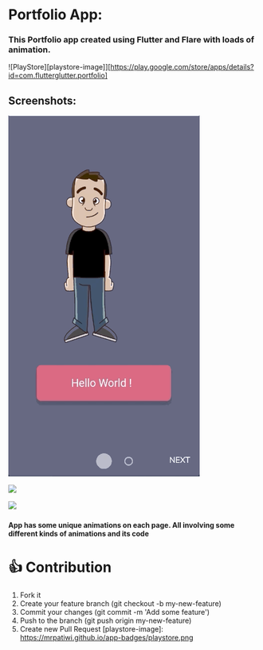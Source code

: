 # Portfolio App:

### This Portfolio app created using Flutter and Flare with loads of animation.

![PlayStore][playstore-image]][https://play.google.com/store/apps/details?id=com.flutterglutter.portfolio]


## Screenshots:

<p>
    <img src="https://raw.githubusercontent.com/anirudhsharma392/portfolio_flutter/master/screenshots/pic1.gif"/>

</p>
<p>
    <img src="https://raw.githubusercontent.com/anirudhsharma392/portfolio_flutter/master/screenshots/pic2.gif"/>

</p>
<p>
    <img src="https://raw.githubusercontent.com/anirudhsharma392/portfolio_flutter/master/screenshots/pic3.gif"/>

</p>


#### App has some unique animations on each page. All involving some different kinds of animations and its code

# 👍 Contribution
1. Fork it
2. Create your feature branch (git checkout -b my-new-feature)
3. Commit your changes (git commit -m 'Add some feature')
4. Push to the branch (git push origin my-new-feature)
5. Create new Pull Request
[playstore-image]: https://mrpatiwi.github.io/app-badges/playstore.png
